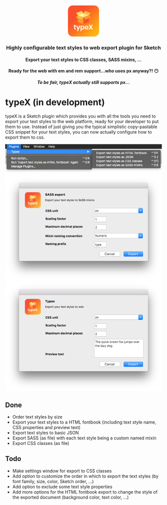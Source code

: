 <p align="center">
  <a href="https://github.com/reinvanoyen/typex">
    <img width="100" height="100" src="https://raw.githubusercontent.com/reinvanoyen/typex/master/icon.png" />
  </a>
  <h3 align="center">Highly configurable text styles to web export plugin for Sketch</h3>
  <h4 align="center">Export your text styles to CSS classes, SASS mixins, ...</h4>
  <h4 align="center">Ready for the web with em and rem support...who uses px anyway?! 😶</h4>
  <h5 align="center">To be fair, typeX actually still supports px...</h5>
</p>

# typeX (in development)

typeX is a Sketch plugin which provides you with all the tools you need to export your text styles to the web platform, ready for your developer to put them to use. Instead of just giving you the typical simplistic copy-pastable CSS snippet for your text styles, you can now actually configure how to export them to css.

<img width="730" src="https://raw.githubusercontent.com/reinvanoyen/typex/master/context-menu.png" />
<img width="635" src="https://raw.githubusercontent.com/reinvanoyen/typex/master/sass-export-window.png" />
<img width="635" src="https://raw.githubusercontent.com/reinvanoyen/typex/master/html-fontbook-export-window.png" />

## Done
* Order text styles by size
* Export your text styles to a HTML fontbook (including text style name, CSS properties and preview text)
* Export text styles to basic JSON
* Export SASS (as file) with each text style being a custom named mixin
* Export CSS classes (as file)
 
## Todo
* Make settings window for export to CSS classes
* Add option to customize the order in which to export the text styles (by font family, size, color, Sketch order, ...)
* Add option to exclude some text style properties
* Add more options for the HTML fontbook export to change the style of the exported document (background color, text color, ...)
